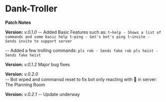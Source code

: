 # Dank-Troller

**Patch Notes**


**Version:** *v.0.1.0*
-- Added Basic Features such as:
                                ```t~help - Shows a list of commands and some basic help
                                t~ping - Get's bot's ping
                                t~invite - Sends invite to support server```
                                
-- Added a few trolling commands: 
                                ```pls rob - Sends fake rob
                                pls heist - Sends fake heist```
                                
**Version:** *v.0.1.2*
Major bug fixes

**Version:** *v.0.2.0*                 
-- Bot wiped and commansd reset to fix bot only reacting with :bank: in server: The Planning Room

**Version:** *v.0.2.1*
-- Update underway
